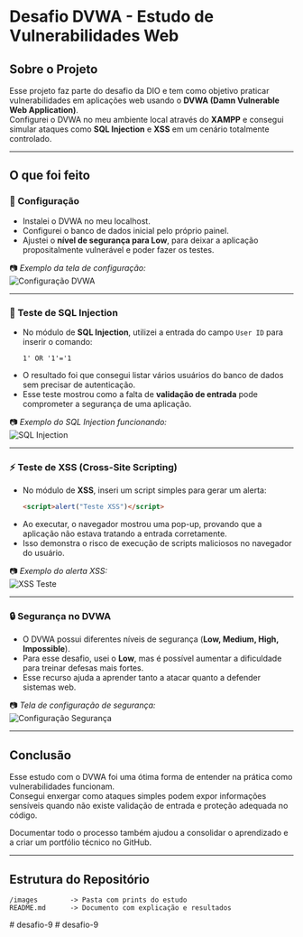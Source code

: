 # Desafio DVWA - Estudo de Vulnerabilidades Web

## Sobre o Projeto
Esse projeto faz parte do desafio da DIO e tem como objetivo praticar vulnerabilidades em aplicações web usando o **DVWA (Damn Vulnerable Web Application)**.  
Configurei o DVWA no meu ambiente local através do **XAMPP** e consegui simular ataques como **SQL Injection** e **XSS** em um cenário totalmente controlado.

---

## O que foi feito

### 🔧 Configuração
- Instalei o DVWA no meu localhost.
- Configurei o banco de dados inicial pelo próprio painel.
- Ajustei o **nível de segurança para Low**, para deixar a aplicação propositalmente vulnerável e poder fazer os testes.

📷 *Exemplo da tela de configuração:*  
![Configuração DVWA](./images/dvwa_home.png)

---

### 💉 Teste de SQL Injection
- No módulo de **SQL Injection**, utilizei a entrada do campo `User ID` para inserir o comando:
  ```
  1' OR '1'='1
  ```
- O resultado foi que consegui listar vários usuários do banco de dados sem precisar de autenticação.  
- Esse teste mostrou como a falta de **validação de entrada** pode comprometer a segurança de uma aplicação.

📷 *Exemplo do SQL Injection funcionando:*  
![SQL Injection](./images/sql_injection.png)

---

### ⚡ Teste de XSS (Cross-Site Scripting)
- No módulo de **XSS**, inseri um script simples para gerar um alerta:
  ```html
  <script>alert("Teste XSS")</script>
  ```
- Ao executar, o navegador mostrou uma pop-up, provando que a aplicação não estava tratando a entrada corretamente.
- Isso demonstra o risco de execução de scripts maliciosos no navegador do usuário.

📷 *Exemplo do alerta XSS:*  
![XSS Teste](./images/xss_alert.png)

---

### 🔒 Segurança no DVWA
- O DVWA possui diferentes níveis de segurança (**Low, Medium, High, Impossible**).
- Para esse desafio, usei o **Low**, mas é possível aumentar a dificuldade para treinar defesas mais fortes.
- Esse recurso ajuda a aprender tanto a atacar quanto a defender sistemas web.

📷 *Tela de configuração de segurança:*  
![Configuração Segurança](./images/security_level.png)

---

## Conclusão
Esse estudo com o DVWA foi uma ótima forma de entender na prática como vulnerabilidades funcionam.  
Consegui enxergar como ataques simples podem expor informações sensíveis quando não existe validação de entrada e proteção adequada no código.  

Documentar todo o processo também ajudou a consolidar o aprendizado e a criar um portfólio técnico no GitHub.

---

## Estrutura do Repositório
```
/images        -> Pasta com prints do estudo
README.md      -> Documento com explicação e resultados
```
#   d e s a f i o - 9  
 #   d e s a f i o - 9  
 